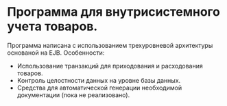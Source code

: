Программа для внутрисистемного учета товаров.
=============================================
Программа написана с использованием трехуровневой архитектуры основаной на EJB.
Особенности:
 - Использование транзакций для приходования и расходования товаров.
 - Контроль целостности данных на уровне базы данных.
 - Средства для автоматической генерации необходимой документации (пока не реализовано).
